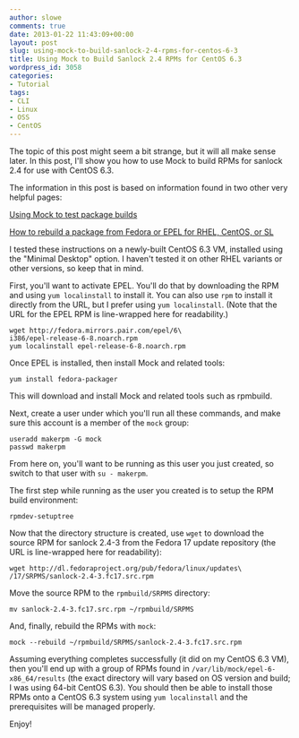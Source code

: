 ```yaml
---
author: slowe
comments: true
date: 2013-01-22 11:43:09+00:00
layout: post
slug: using-mock-to-build-sanlock-2-4-rpms-for-centos-6-3
title: Using Mock to Build Sanlock 2.4 RPMs for CentOS 6.3
wordpress_id: 3058
categories:
- Tutorial
tags:
- CLI
- Linux
- OSS
- CentOS
---
```


The topic of this post might seem a bit strange, but it will all make sense later. In this post, I'll show you how to use Mock to build RPMs for sanlock 2.4 for use with CentOS 6.3.

The information in this post is based on information found in two other very helpful pages:

[Using Mock to test package builds](http://fedoraproject.org/wiki/Using_Mock_to_test_package_builds)  

[How to rebuild a package from Fedora or EPEL for RHEL, CentOS, or SL](https://www.zabbix.org/wiki/Docs/howto/rebuild_rpms)

I tested these instructions on a newly-built CentOS 6.3 VM, installed using the "Minimal Desktop" option. I haven't tested it on other RHEL variants or other versions, so keep that in mind.

First, you'll want to activate EPEL. You'll do that by downloading the RPM and using `yum localinstall` to install it. You can also use `rpm` to install it directly from the URL, but I prefer using `yum localinstall`. (Note that the URL for the EPEL RPM is line-wrapped here for readability.)

    wget http://fedora.mirrors.pair.com/epel/6\
    i386/epel-release-6-8.noarch.rpm
    yum localinstall epel-release-6-8.noarch.rpm

Once EPEL is installed, then install Mock and related tools:

    yum install fedora-packager

This will download and install Mock and related tools such as rpmbuild.

Next, create a user under which you'll run all these commands, and make sure this account is a member of the `mock` group:

    useradd makerpm -G mock
    passwd makerpm

From here on, you'll want to be running as this user you just created, so switch to that user with `su - makerpm`.

The first step while running as the user you created is to setup the RPM build environment:

    rpmdev-setuptree

Now that the directory structure is created, use `wget` to download the source RPM for sanlock 2.4-3 from the Fedora 17 update repository (the URL is line-wrapped here for readability):

    wget http://dl.fedoraproject.org/pub/fedora/linux/updates\
    /17/SRPMS/sanlock-2.4-3.fc17.src.rpm

Move the source RPM to the `rpmbuild/SRPMS` directory:

    mv sanlock-2.4-3.fc17.src.rpm ~/rpmbuild/SRPMS

And, finally, rebuild the RPMs with `mock`:

    mock --rebuild ~/rpmbuild/SRPMS/sanlock-2.4-3.fc17.src.rpm

Assuming everything completes successfully (it did on my CentOS 6.3 VM), then you'll end up with a group of RPMs found in `/var/lib/mock/epel-6-x86_64/results` (the exact directory will vary based on OS version and build; I was using 64-bit CentOS 6.3). You should then be able to install those RPMs onto a CentOS 6.3 system using `yum localinstall` and the prerequisites will be managed properly.

Enjoy!
